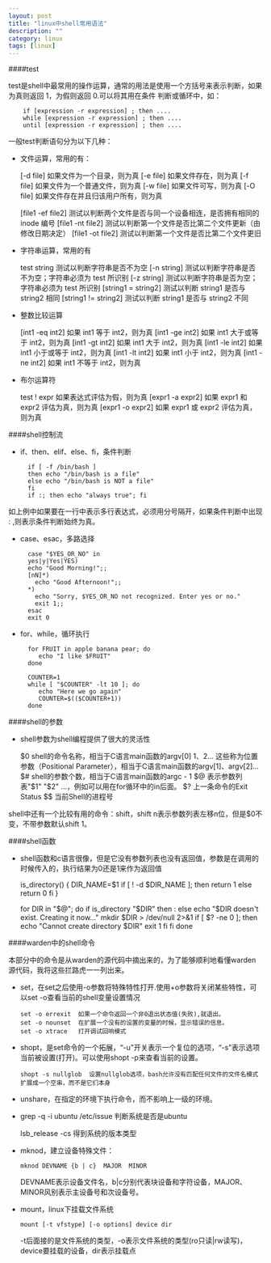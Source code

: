 ```yaml
---
layout: post
title: "linux中shell常用语法"
description: ""
category: linux
tags: [linux]
---
```

####test

test是shell中最常用的操作运算，通常的用法是使用一个方括号来表示判断，如果为真则返回 1，为假则返回 0.可以将其用在条件
判断或循环中，如：

        if [expression -r expression] ; then ....
    	while [expression -r expression] ; then ....
		until [expression -r expression] ; then ....
		
一般test判断语句分为以下几种：

   * 文件运算，常用的有：
        

        [-d file]  如果文件为一个目录，则为真
        [-e file]  如果文件存在，则为真
		[-f file]  如果文件为一个普通文件，则为真
		[-w file]  如果文件可写，则为真
		[-O file]  如果文件存在并且归该用户所有，则为真
		
		[file1 -ef file2]  测试以判断两个文件是否与同一个设备相连，是否拥有相同的 inode 编号
        [file1 -nt file2]  测试以判断第一个文件是否比第二个文件更新（由修改日期决定）
        [file1 -ot file2]  测试以判断第一个文件是否比第二个文件更旧
		
   * 字符串运算，常用的有
   
        
        test string  测试以判断字符串是否不为空
        [-n string]  测试以判断字符串是否不为空；字符串必须为 test 所识别
        [-z string]  测试以判断字符串是否为空；字符串必须为 test 所识别
        [string1 = string2]  测试以判断 string1 是否与 string2 相同
        [string1 != string2]  测试以判断 string1 是否与 string2 不同
		
   * 整数比较运算
   
        
        [int1 -eq int2]  如果 int1 等于 int2，则为真
        [int1 -ge int2]  如果 int1 大于或等于 int2，则为真
        [int1 -gt int2]  如果 int1 大于 int2，则为真
        [int1 -le int2]  如果 int1 小于或等于 int2，则为真
        [int1 -lt int2]  如果 int1 小于 int2，则为真
        [int1 -ne int2]  如果 int1 不等于 int2，则为真
		
   * 布尔运算符
   
        
        test ! expr  如果表达式评估为假，则为真
        [expr1 -a expr2]  如果 expr1 和 expr2 评估为真，则为真
        [expr1 -o expr2]  如果 expr1 或 expr2 评估为真，则为真

####shell控制流

* if、then、elif、else、fi，条件判断
	
	    if [ -f /bin/bash ]
        then echo "/bin/bash is a file"
        else echo "/bin/bash is NOT a file"
        fi
        if :; then echo "always true"; fi
		
如上例中如果要在一行中表示多行表达式，必须用分号隔开，如果条件判断中出现 : ,则表示条件判断始终为真。

* case、esac，多路选择
	
	    case "$YES_OR_NO" in
        yes|y|Yes|YES)
        echo "Good Morning!";;
        [nN]*)
          echo "Good Afternoon!";;
        *)
          echo "Sorry, $YES_OR_NO not recognized. Enter yes or no."
          exit 1;;
        esac
        exit 0
		
* for、while，循环执行
   
        for FRUIT in apple banana pear; do
           echo "I like $FRUIT"
        done
		
		COUNTER=1
        while [ "$COUNTER" -lt 10 ]; do
           echo "Here we go again"
           COUNTER=$(($COUNTER+1))
        done
		
####shell的参数

   * shell参数为shell编程提供了很大的灵活性
   
       
        $0	        shell的命令名称，相当于C语言main函数的argv[0]
        $1、$2...	这些称为位置参数（Positional Parameter），相当于C语言main函数的argv[1]、argv[2]...
        $#	        shell的参数个数，相当于C语言main函数的argc - 1
        $@	        表示参数列表"$1" "$2" ...，例如可以用在for循环中的in后面。
        $?	        上一条命令的Exit Status
        $$	        当前Shell的进程号
		
shell中还有一个比较有用的命令：shift，shift n表示参数列表左移n位，但是$0不变，不带参数默认shift 1。

####shell函数

   * shell函数和c语言很像，但是它没有参数列表也没有返回值，参数是在调用的时候传入的，执行结果为0还是1来作为返回值
   
        
        is_directory()
        {
          DIR_NAME=$1
          if [ ! -d $DIR_NAME ]; then
            return 1
          else
            return 0
        fi
        }

        for DIR in "$@"; do
          if is_directory "$DIR"
            then :
          else
            echo "$DIR doesn't exist. Creating it now..."
            mkdir $DIR > /dev/null 2>&1
            if [ $? -ne 0 ]; then
                echo "Cannot create directory $DIR"
                exit 1
            fi
          fi
        done

####warden中的shell命令

本部分中的命令是从warden的源代码中摘出来的，为了能够顺利地看懂warden源代码，我将这些拦路虎一一列出来。

  * set，在set之后使用-o参数将特殊特性打开.使用+o参数将关闭某些特性，可以set -o查看当前的shell变量设置情况

        set -o errexit  如果一个命令返回一个非0退出状态值(失败),就退出。
        set -o nounset  在扩展一个没有的设置的变量的时候，显示错误的信息。
        set -o xtrace   打开调试回响模式
 
  * shopt，是set命令的一个拓展，“-u”开关表示一个复位的选项，“-s”表示选项当前被设置(打开)。可以使用shopt -p来查看当前的设置。

        shopt -s nullglob  设置nullglob选项，bash允许没有匹配任何文件的文件名模式扩展成一个空串，而不是它们本身
		
  * unshare，在指定的环境下执行命令，而不影响上一级的环境。
  
  * grep -q -i ubuntu /etc/issue 判断系统是否是ubuntu
    
    lsb_release -cs 得到系统的版本类型
	
  * mknod，建立设备特殊文件：
  
        mknod DEVNAME {b | c}  MAJOR  MINOR
		
    DEVNAME表示设备文件名，b|c分别代表块设备和字符设备，MAJOR、MINOR风别表示主设备号和次设备号。
	
  * mount，linux下挂载文件系统
  
        mount [-t vfstype] [-o options] device dir

    -t后面接的是文件系统的类型，-o表示文件系统的类型(ro只读|rw读写)，device要挂载的设备，dir表示挂载点

































  






























   
   
  
  
	
	
	
	
	
	
	
	
	
	
	
	
  